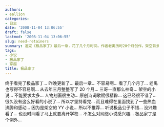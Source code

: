 ```yaml
---
authors:
- eallion
categories:
- 日志
date: '2008-11-04 13:06:55'
draft: false
lastmod: '2008-11-04 13:06:55'
slug: need-retainers
summary: 追完《极品家丁》最后一章，花了几个月时间。作者老禹历时20个月创作，架空背景但人物鲜活，原创诗词出彩。虽为YY小说不推荐，但难得让人热血感动，是近年少有的吸引人读完的网络小说。听说《极品公子》也不错，但即将离校没时间看了，平时对网文兴趣不大，这部是例外。
tags:
- 小说
- 极品家丁
- 穿越
title: 极品家丁
---
```


终于看完了极品家丁...
昨晚更新了...
最后一章...
不容易啊...
看了几个月了...
老禹也写得不容易啊...
从去年三月整整写了 20 个月...
三哥一直那么神奇...
架空的小说...
不能要求太多...
人物刻画很生动...
原创诗词歌赋很精辟...
这已经很不错了...
很久没有这么好看的小说了...
所以才坚持看完...
而且难得在里面找到了一些热血沸腾和感动...
因为是架空的 YY 小说...
所以不推荐...
听说极品公子不错...
没兴趣看了...
也没时间看了马上就要离开学校...
不怎么对网络小说感兴趣...
极品家丁是个例外...